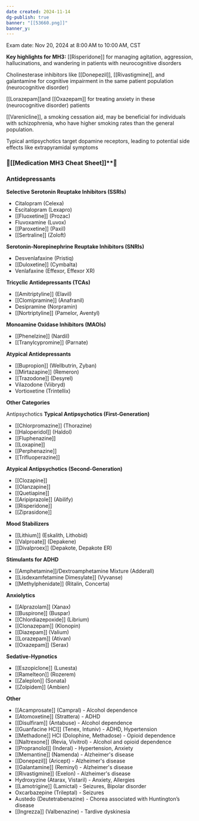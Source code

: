 ```yaml
---
date created: 2024-11-14
dg-publish: true
banner: "[[53660.png]]"
banner_y:
---
```


Exam date: Nov 20, 2024 at 8:00 AM to 10:00 AM, CST

**Key highlights for MH3:**
[[Risperidone]] for managing agitation, aggression, hallucinations, and wandering in patients with neurocognitive disorders

Cholinesterase inhibitors like [[Donepezil]], [[Rivastigmine]], and galantamine for cognitive impairment in the same patient population (neurocognitive disorder)

[[Lorazepam]]and [[Oxazepam]] for treating anxiety in these (neurocognitive disorder) patients

[[Varenicline]], a smoking cessation aid, may be beneficial for individuals with schizophrenia, who have higher smoking rates than the general population.

Typical antipsychotics target dopamine receptors, leading to potential side effects like extrapyramidal symptoms
### 💙[[Medication MH3 Cheat Sheet]]**💙
### **Antidepressants**

**Selective Serotonin Reuptake Inhibitors (SSRIs)**

- Citalopram (Celexa)
- Escitalopram (Lexapro)
- [[Fluoxetine]] (Prozac)
- Fluvoxamine (Luvox)
- [[Paroxetine]] (Paxil)
- [[Sertraline]] (Zoloft)

**Serotonin-Norepinephrine Reuptake Inhibitors (SNRIs)**

- Desvenlafaxine (Pristiq)
- [[Duloxetine]] (Cymbalta)
- Venlafaxine (Effexor, Effexor XR)

**Tricyclic Antidepressants (TCAs)**

- [[Amitriptyline]] (Elavil)
- [[Clomipramine]] (Anafranil)
- Desipramine (Norpramin)
- [[Nortriptyline]] (Pamelor, Aventyl)

**Monoamine Oxidase Inhibitors (MAOIs)**

- [[Phenelzine]] (Nardil)
- [[Tranylcypromine]] (Parnate)

**Atypical Antidepressants**

- [[Bupropion]] (Wellbutrin, Zyban)
- [[Mirtazapine]] (Remeron)
- [[Trazodone]] (Desyrel)
- Vilazodone (Viibryd)
- Vortioxetine (Trintellix)

**Other Categories**

Antipsychotics
**Typical Antipsychotics (First-Generation)**

- [[Chlorpromazine]] (Thorazine)
- [[Haloperidol]] (Haldol)
- [[Fluphenazine]]
- [[Loxapine]]
- [[Perphenazine]]
- [[Trifluoperazine]]

**Atypical Antipsychotics (Second-Generation)**

- [[Clozapine]]
- [[Olanzapine]]
- [[Quetiapine]]
- [[Aripiprazole]] (Abilify)
- [[Risperidone]]
- [[Ziprasidone]]

**Mood Stabilizers**

- [[Lithium]] (Eskalith, Lithobid)
- [[Valproate]] (Depakene)
- [[Divalproex]] (Depakote, Depakote ER)

**Stimulants for ADHD**

- [[Amphetamine]]/Dextroamphetamine Mixture (Adderall)
- [[Lisdexamfetamine Dimesylate]] (Vyvanse)
- [[Methylphenidate]] (Ritalin, Concerta)

**Anxiolytics**

- [[Alprazolam]] (Xanax)
- [[Buspirone]] (Buspar)
- [[Chlordiazepoxide]] (Librium)
- [[Clonazepam]] (Klonopin)
- [[Diazepam]] (Valium)
- [[Lorazepam]] (Ativan)
- [[Oxazepam]] (Serax)

**Sedative-Hypnotics**

- [[Eszopiclone]] (Lunesta)
- [[Ramelteon]] (Rozerem)
- [[Zaleplon]] (Sonata)
- [[Zolpidem]] (Ambien)

**Other**

- [[Acamprosate]] (Campral) - Alcohol dependence
- [[Atomoxetine]] (Strattera) - ADHD
- [[Disulfiram]] (Antabuse) - Alcohol dependence
- [[Guanfacine HCl]] (Tenex, Intuniv) - ADHD, Hypertension
- [[Methadone]] HCl (Dolophine, Methadose) - Opioid dependence
- [[Naltrexone]] (Revia, Vivitrol) - Alcohol and opioid dependence
- [[Propranolol]] (Inderal) - Hypertension, Anxiety
- [[Memantine]] (Namenda) - Alzheimer's disease
- [[Donepezil]] (Aricept) - Alzheimer's disease
- [[Galantamine]] (Reminyl) - Alzheimer's disease
- [[Rivastigmine]] (Exelon) - Alzheimer's disease
- Hydroxyzine (Atarax, Vistaril) - Anxiety, Allergies
- [[Lamotrigine]] (Lamictal) - Seizures, Bipolar disorder
- Oxcarbazepine (Trileptal) - Seizures
- Austedo (Deutetrabenazine) - Chorea associated with Huntington’s disease
- [[Ingrezza]] (Valbenazine) - Tardive dyskinesia
